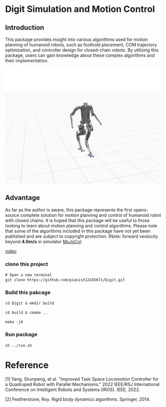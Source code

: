 # Digit Simulation and Motion Control

## Introduction

This package provides insight into various algorithms used for motion planning of humanoid robots, such as foothold placement, COM trajectory optimization, and controller design for closed-chain robots. By utilizing this package, users can gain knowledge about these complex algorithms and their implementation.

<div align="center">
    <img src="./digit.png">
</div>

## Advantage
As far as the author is aware, this package represents the first opens-source complete solution for motion planning and control of humanoid robot with closed chains. It is hoped that this package will be useful to those looking to learn about motion planning and control algorithms. Please note that some of the algorithms included in this package have not yet been published and are subject to copyright protection. (Note: forward veolocity beyond **4.0m/s** in simulator [MuJoCo](https://mujoco.org/))

[video](https://drive.google.com/file/d/1cLD83HytvqX6r0aE3TzPF23wfX0IMfzw/view?usp=sharing
)
### clone this project

```
# Open a new terminal
git clone https://github.com/pianist1234567i/Digit.git
```

### Build this pakcage
```
cd Digit & mkdir build
```

```
cd build & cmake ..
```

```
make -j4
```

### Run package
```
sh ../run.sh
```

# Reference

[1] Yang, Shunpeng, et al. "Improved Task Space Locomotion Controller for a Quadruped Robot with Parallel Mechanisms." 2022 IEEE/RSJ International Conference on Intelligent Robots and Systems (IROS). IEEE, 2022.

[2] Featherstone, Roy. Rigid body dynamics algorithms. Springer, 2014.
